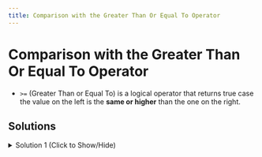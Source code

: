 ```yaml
---
title: Comparison with the Greater Than Or Equal To Operator
---
```

# Comparison with the Greater Than Or Equal To Operator

* `>=` (Greater Than or Equal To) is a logical operator that returns true case the value on the left is the **same or higher** than the one on the right.

## Solutions

<details><summary>Solution 1 (Click to Show/Hide)</summary>

```javascript
function testGreaterOrEqual(val) {
  if (val >= 20) return "20 or Over";

  if (val >= 10) return "10 or Over";

  return "Less than 10";
}
```
</details>